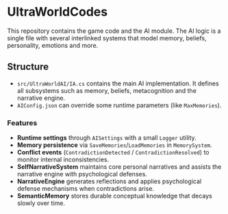 # UltraWorldCodes
This repository contains the game code and the AI module. The AI logic is a
single file with several interlinked systems that model memory, beliefs,
personality, emotions and more.

## Structure
- `src/UltraWorldAI/IA.cs` contains the main AI implementation. It defines all
  subsystems such as memory, beliefs, metacognition and the narrative engine.
- `AIConfig.json` can override some runtime parameters (like `MaxMemories`).

### Features

- **Runtime settings** through `AISettings` with a small `Logger` utility.
- **Memory persistence** via `SaveMemories`/`LoadMemories` in `MemorySystem`.
- **Conflict events** (`ContradictionDetected` / `ContradictionResolved`) to
  monitor internal inconsistencies.
- **SelfNarrativeSystem** maintains core personal narratives and assists the narrative engine with psychological defenses.
- **NarrativeEngine** generates reflections and applies psychological defense
  mechanisms when contradictions arise.
- **SemanticMemory** stores durable conceptual knowledge that decays slowly over time.
